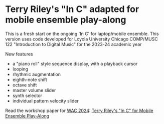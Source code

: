 # Terry Riley's "In C" adapted for mobile ensemble play-along

This is a fresh start on the ongoing 'In C' for laptop/mobile ensemble. This version uses code developed for Loyola University Chicago COMP/MUSC 122 "Introduction to Digital Music" for the 2023-24 academic year

New features 
- a "piano roll" style sequence display, with a playback cursor
- looping
- rhythmic augmentation
- eighth-note shift
- octave shift
- master volume slider
- synth selector
- individual pattern velocity slider

Read the workshop paper for [WAC 2024](https://www.cla.purdue.edu/academic/rueffschool/music/events/conferences-festivals/wac-24/wac-24.html): [Terry Riley's "In C" for Mobile Ensemble Play-Along](about/WAC2024_Terry_Riley_In_C_for_Mobile_Ensemble_Play_Along.pdf) 
